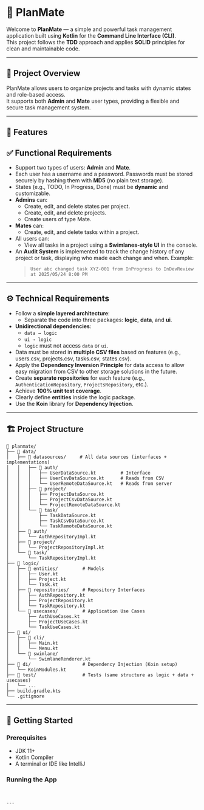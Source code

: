 # 📝 PlanMate

Welcome to **PlanMate** — a simple and powerful task management application built using **Kotlin** for the **Command Line Interface (CLI)**.  
This project follows the **TDD** approach and applies **SOLID** principles for clean and maintainable code.

---

## 📁 Project Overview

PlanMate allows users to organize projects and tasks with dynamic states and role-based access.  
It supports both **Admin** and **Mate** user types, providing a flexible and secure task management system.

---
## 🧩 Features

## ✅ Functional Requirements

- Support two types of users: **Admin** and **Mate**.
- Each user has a username and a password. Passwords must be stored securely by hashing them with **MD5** (no plain text storage).
- States (e.g., TODO, In Progress, Done) must be **dynamic** and customizable.
- **Admins** can:
  - Create, edit, and delete states per project.
  - Create, edit, and delete projects.
  - Create users of type Mate.
- **Mates** can:
  - Create, edit, and delete tasks within a project.
- All users can:
  - View all tasks in a project using a **Swimlanes-style UI** in the console.
- An **Audit System** is implemented to track the change history of any project or task, displaying who made each change and when. Example:
  > `User abc changed task XYZ-001 from InProgress to InDevReview at 2025/05/24 8:00 PM`

---

## ⚙️ Technical Requirements

- Follow a **simple layered architecture**:
  - Separate the code into three packages: **logic**, **data**, and **ui**.
- **Unidirectional dependencies**:
  - `data → logic`
  - `ui → logic`
  - `logic` must not access `data` or `ui`.
- Data must be stored in **multiple CSV files** based on features (e.g., users.csv, projects.csv, tasks.csv, states.csv).
- Apply the **Dependency Inversion Principle** for data access to allow easy migration from CSV to other storage solutions in the future.
- Create **separate repositories** for each feature (e.g., `AuthenticationRepository`, `ProjectsRepository`, etc.).
- Achieve **100% unit test coverage**.
- Clearly define **entities** inside the logic package.
- Use the **Koin** library for **Dependency Injection**.

---

## 🏗️ Project Structure
```
📁 planmate/
├── 📁 data/
│   ├── 📁 datasources/     # All data sources (interfaces + implementations)
│   │   ├── 📁 auth/
│   │   │   ├── UserDataSource.kt         # Interface
│   │   │   ├── UserCsvDataSource.kt      # Reads from CSV
│   │   │   └── UserRemoteDataSource.kt   # Reads from server
│   │   ├── 📁 project/
│   │   │   ├── ProjectDataSource.kt
│   │   │   ├── ProjectCsvDataSource.kt
│   │   │   └── ProjectRemoteDataSource.kt
│   │   └── 📁 task/
│   │       ├── TaskDataSource.kt
│   │       ├── TaskCsvDataSource.kt
│   │       └── TaskRemoteDataSource.kt
│   ├── 📁 auth/
│   │   └── AuthRepositoryImpl.kt
│   ├── 📁 project/
│   │   └── ProjectRepositoryImpl.kt
│   └── 📁 task/
│       └── TaskRepositoryImpl.kt
├── 📁 logic/
│   ├── 📁 entities/         # Models
│   │   ├── User.kt
│   │   ├── Project.kt
│   │   └── Task.kt
│   ├── 📁 repositories/     # Repository Interfaces
│   │   ├── AuthRepository.kt
│   │   ├── ProjectRepository.kt
│   │   └── TaskRepository.kt
│   └── 📁 usecases/         # Application Use Cases
│       ├── AuthUseCases.kt
│       ├── ProjectUseCases.kt
│       └── TaskUseCases.kt
├── 📁 ui/
│   ├── 📁 cli/
│   │   ├── Main.kt
│   │   └── Menu.kt
│   └── 📁 swimlane/
│       └── SwimlaneRenderer.kt
├── 📁 di/                   # Dependency Injection (Koin setup)
│   └── KoinModules.kt
├── 📁 test/                 # Tests (same structure as logic + data + usecases)
│   └── ...
├── build.gradle.kts
└── .gitignore
``` 
---

## 🚀 Getting Started

### Prerequisites
- JDK 11+
- Kotlin Compiler
- A terminal or IDE like IntelliJ

### Running the App
```bash
 

---

